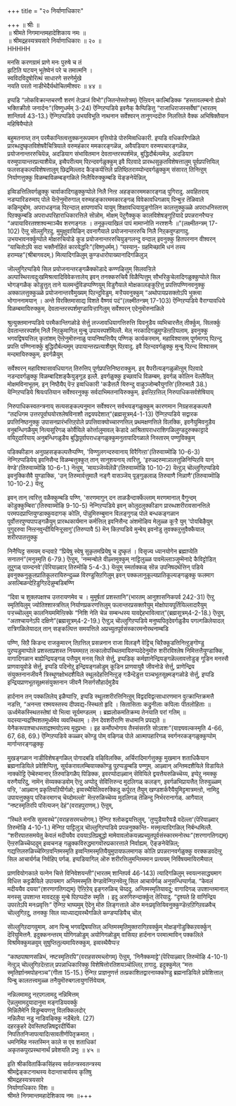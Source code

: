+++
title = "२० निर्याणाधिकारः"

+++
॥ श्रीः ॥  
॥ श्रीमते निगमान्तमहादेशिकाय नमः ॥  
॥ श्रीमद्रहस्यत्रयसारे निर्याणाधिकारः ॥ २० ॥  
HHHHH  

मनसि करणग्रामं प्राणे मनः पुरुषे च तं  
झटिति घटयन् भूतेष्वेनं परे च तमात्मनि ।  
स्वविदविदुषोरित्थं साधारणे सरणेर्मुखे  
नयति परतो नाडीभेदैर्यथोचितमीश्वरः ॥ ४४ ॥

इप्पडि “लोकविक्रान्तचरणौ शरणं तेऽव्रजं विभो”(जितन्तेस्तोत्रम्) ऎऩ्ऱिवन् काल्बिडिक्क “हस्तावलम्बनो ह्येको भक्तिक्रीतो जनार्दनः”(विष्णुधर्मम् 3-24) ऎन्गिऱप्पडिये इवनैक् कैप्पिडित्तु “राजाधिराजस्सर्वेषां”(भारतम् शान्तिपर्व 43-13.) ऎन्गिऱप्पडिये उभयविभूति नाथनान सर्वेश्वरन् तानुगन्ददॊरु निलत्तिले वैक्क अभिषिक्तैयान महिषियैप्पोले

बहुमतनाय्त् तन् परमैकान्तित्वत्तुक्कनुरूपमान वृत्तियोडे पोरुमिव्वधिकारी. इप्पडि वधिकारिगळिले प्रारब्धदुष्कृतविशेषवैचित्रियाले वरुमहंकार ममकारङ्गळॆन्न, अवैयडियाग वरुमपचारङ्गळॆन्न, प्रयोजनान्तररुचियॆन्न, अदडियाग संभावितमान देवतान्तरस्पर्शमॆन्न, बुद्धिदौर्बल्यमॆन्न, अदडियाग वरुमुपायान्तरप्रत्याशैयॆन्न, इव्वैपरीत्यम् पिऱन्दवर्गळुक्कुम् इवै पिऱवादे प्रारब्धसुकृतविशेषत्तालुम् पूर्वप्रपत्तियिल् फलसङ्कल्पविशेषत्तालुम् छिद्रमिल्लाद कैङ्कर्यत्तिले प्रतिष्ठितराय्प्पोन्दवर्गळुक्कुम् संसारत् तिनिऩ्ऱुम् निर्याणत्तुक्कु विळम्बाविळम्बङ्गळिले निलैयिरुक्कुम्बडि यॆङ्ङनेयॆन्निल्,

इव्विडत्तिलिवर्गळुक्कु चार्वाकादिगळुक्कुप्पोले निलै निऩ्ऱ अहङ्कारममकारङ्गळ् पुगिरादु. अवहितराय् नडप्पारिडरुमाप् पोले यॆऩ्ऱेनुमॊरुगाल् वरुमहङ्कारममकारङ्गळ् विवेकावधिगळाय् पिन्बुऱ्ऱ तॆळिवाले कऴिन्दुबोम्. अपराधङ्गळ् पिऱन्दाल् क्षापणावधि यायुम् शिक्षावधियायुङ्गोलिन कालत्तुक्कुळ्ळे अपराधनिस्तारम् पिऱक्कुम्बडि अपराधपरिहाराधिकारत्तिले सॊन्नोम्. मोक्षम् पॆऱुगैक्कुक् कालविशेषङ्गुऱियादे प्रपन्नरानरैप्पऱ्ऱ “अपायाविरतश्शश्वन्माञ्चैव शरणङ्गतः । तनूकृत्याखिलं पापं मामाप्नोति नरश्शनैः ॥”(लक्ष्मीतन्त्रम् 17-102) ऎऩ्ऱु सॊल्लुगिऱदु. मुमुक्षुवायिऴिन् दवनागैयाले प्रयोजनान्तररुचि निलै निऱ्‌कवुण्डागादु. उभयभावनर्क्कुप्पोले मोक्षरुचियोडे कूड प्रयोजनान्तररुचियुङ्गलन्दु वन्दाल् इवनुक्कु हितपरनान वीश्वरन् “याचितोऽपि सदा भक्तैर्नाहितं कारयेद्धरिः”(विष्णुधर्मम्.) “यस्यानु- ग्रहमिच्छामि धनं तस्य हराम्यह”(श्रीबागवदम्.) मित्यादिगळिलुम् कुण्डधारोपाख्यानादिगळिलुञ्

जॊल्लुगिऱप्पडिये सिल प्रयोजनान्तरङ्गळैक्कॊडादे कण्णऴित्तुम् सिलवऱ्ऱिले अल्पास्थिरत्वदुःखमिश्रत्वादिविवेकत्तालेय् इवन् तनक्करुचियै विळैप्पित्तुम् सौभरिकुचेलादिगळुक्कुप्पोले सिल भोगङ्गळैक् कॊडुत्तुत् ताने यलमर्न्दुविडप्पण्णियुम् विडुगैयाले मोक्षकालङ्कुऱित्तु प्रपत्तिपण्णिनवनुक्कु अक्कालत्तुक्कुळ्ळे प्रयोजनान्तरवैमुख्यम् पिऱन्दुविडुम्. मऱ्ऱैयवनुक्कुम् “अथोपायप्रसक्तोऽपि भुक्त्वा भोगाननामयान् । अन्ते विरक्तिमासाद्य विशते वैष्णवं पदं”(लक्ष्मीतन्त्रम् 17-103) ऎन्गिऱप्पडिये वैराग्यावधिये विळम्बमायिरुक्कुम्. देवतान्तरस्पर्शमुण्डायिऱ्ऱागिलुम् सर्वेश्वरन् एदेनुमॊरुनाळिले

श्रुत्युक्तमानप्पडिये परमैकान्तिगळोडे सेर्त्तु लज्जावधियागत्तिरुत्ति यिवनुडैय व्यभिचारत्तैत् तीर्क्कुम्. सिलर्क्कु देवतान्तरस्पर्शम् निलै निऱ्‌कुमागिल् मुन्बु उपायस्पर्शमिल्लै. मेल् नरकादिगळुमुण्डॆऩ्ऱऱियलाम्. इवनुक्कु भगवद्विषयत्तिल् कृतांशम् ऎऩ्ऱेनुमॊरुनाळु पायनिष्पत्तियैप् पण्णिक् कार्यकरमाम्. महाविश्वासम् पूर्णमागप् पिऱन्दु प्रपत्ति पण्णिनार्क्कु बुद्धिदौर्बल्यमुम् उपायान्तरप्रत्याशैयुम् पिऱवादु. इवै पिऱन्दवर्गळुक्कु मुन्बु पिऱन्द विश्वासम् मन्दमायिरुक्कुम्. इवर्गळैयुम्

सर्वेश्वरन् महाविश्वासावधियागत् तिरुत्तिप् पूर्णप्रपत्तिनिष्ठराक्कुम्. इव् वैपरीत्यङ्गळुळॊऩ्ऱुम् पिऱवादे नडन्दवर्गळुक्कु विळम्बादिशङ्कैयुङ्गूड इल्लै. इवर्गळुक्कु इच्छावधि विळम्बम्. इवर्गळ् कोलिन वॆल्लैयिल् मोक्षमविनाभूतम्. इन् निष्ठैयैप् पॆऱ्ऱ इव्वधिकारी 'कडैत्तलै यिरुन्दु वाऴुञ्जोम्बरैयुगत्ति'(तिरुमालै 38.) यॆन्गिऱप्पडिये श्रियःपतियान सर्वेश्वरनुक्कु सर्वदाभिमतनायिरुक्कुम्. इवऩ्ऱिऱत्तिल् निरुपाधिकसर्वशेषियाय्

निरुपाधिकस्वतन्त्रनाय् सत्यसङ्कल्पनुमान सर्वेश्वरन् सर्वभयङ्गळुक्कुम् कारणमान निग्रहसङ्कल्पत्तै “तदधिगम उत्तरपूर्वाघयोरश्लेषविनाशौ तद्वयपदेशात्”(ब्रह्मसूत्रम्4-1-13) ऎन्गिऱप्पडिये सद्वारक प्रपत्तिनिष्ठनुक्कु उपासनप्रारंभत्तिऱ्‌पोले प्रपत्तिवाक्योच्चारणत्तिल् प्रथमक्षणत्तिले विलक्कि, इवनैयुमिवनुडैय वनुबन्धिगळैयुम् नित्यसूरिगळ् कोर्वैयिले कोर्त्तालुमावल् कॆडादे आश्रितापराधराशिगळिलुण्डदुरुक्काट्टादे वयिऱुदारियाय् अनुबन्धिगळुडैय बुद्धिपूर्वापराधङ्गळुक्कुमनुतापादिगळाले निस्तारम् पण्णुविक्कुम्

पडिक्कीडान अनुग्रहसङ्कल्पत्तैप्पण्णि, 'विण्णुलगन्दरुवानाय् विरैगिऩ्ऱा'(तिरुवाय्मॊऴि 10-6-3) नॆन्गिऱप्पडियेय् इवनिसैन्द विळम्बत्तुक्कुत् तान् सानुशयनाय् त्वरित्तु, 'इरुळ्दरुमाञालत्तुळिनिप्पिऱवि यान् वेण्डे'(तिरुवाय्मॊऴि 10-6-1.) नॆऩ्ऱुम्, 'मायञ्जॆय्येलॆन्नै'(तिरुवाय्मॊऴि 10-10-2) यॆऩ्ऱुञ् चॊल्लुगिऱप्पडिये इवनुक्किसैवै युण्डाक्कि, 'उन् तिरुमार्वत्तुमालै नङ्गै वासञ्जॆय् पूङ्गुऴलाळ् तिरुवाणै निन्नाणै'(तिरुवाय्मॊऴि 10-10-2.) यॆऩ्ऱु

इवन् तान् त्वरित्तु वळैक्कुम्बडि पण्णि, 'सरणमागुन् दन ताळडैन्दार्क्कॆल्लाम् मरणमानाल् वैगुन्दम् कॊडुक्कुम्बिरा'(तिरुवाय्मॊऴि 9-10-5) नॆन्गिऱप्पडिये इवन् कोलुदलुक्कीडाग प्रारब्धशरीरावसानत्तिले परमपदप्राप्तियुण्डाक्कुवदागक् कोलि, पॊन्नुमिरुम्बुमान विलङ्गुगळ् पोले बन्धकङ्गळान पूर्वोत्तरपुण्यपापङ्गळैयुम् प्रारब्धकार्यमान कर्मत्तिल् इवनिसैन्द अंशमॊऴिय मेलुळ्ळ कूऱ्ऱै युम् 'पोयबिऴैयुम् पुगुदरुवा निऩ्ऱनवुन्दीयिनिऱ्ऱूसागु'(तिरुप्पावै 5) मॆन् किऱप्पडिये मुन्बेय् इवनोडु तुवक्कऱुत्तुवैक्कैयाल् शरीरपातत्तुक्कु

निनैप्पिट्ट समयम् वन्दवाऱे “प्रियेषु स्वेषु सुकृतमप्रियेषु च दुष्कृतं । विसृज्य ध्यानयोगेन ब्रह्माप्येति सनातनं”(मनुस्मृति 6-79.) ऎऩ्ऱुम्, 'नम्मन्बोले वीऴ्त्तमुक्कुम् नाट्टिलुळ्ळ पावमॆल्लाञ्जुम्मॆनादे कैविट्टोडित् तूऱुगळ् पाय्न्दनवे'(पॆरियाऴ्वार् तिरुमॊऴि 5-4-3.) यॆऩ्ऱुम् स्मर्ताक्कळ् सॊन्न उपनिषदर्थत्तिन् पडिये इवनुक्कनुकूलप्रातिकूलरायिरुन्दुळ्ळ विरण्डुसिऱगिलुम् इवन् पक्कलानुकूल्यप्रातिकूल्यङ्गळुक्कु फलमाग असल्बिळन्देऱिडुगिऱदॆन्नुम्बडिबण्णि

“दिवा च शुक्लपक्षश्च उत्तरायणमेव च । मुमूर्षतां प्रशस्तानि”(भारतम् आनुशासनिकपर्व 242-31) ऎऩ्ऱु स्मृतियिलुम् ज्योतिश्शास्त्रत्तिल् निर्याणप्रकरणत्तिलुम् फलान्तरप्रसक्तरैयुम् मोक्षोपायपूर्तियिल्लादारैयुम् पऱ्ऱच्चॊल्लुम् कालनियममिऩ्ऱिक्के “निशि नेति चेन्न सम्बन्धस्य यावद्देहभावित्वात्”(ब्रह्मसूत्रम्4-2-18.) ऎऩ्ऱुम्, “अतश्चायनेऽपि दक्षिणे”(ब्रह्मसूत्रम्4-2-19.) ऎऩ्ऱुञ् चॊल्लुगिऱप्पडिये मनुष्यपितृदेवर्गळुडैय पगल्गळिलेयादल् रात्रिगळिलेयादल् तान् सङ्कल्पित्त समयत्तिले अप्रच्युतपूर्वसंस्कारमनोरथनाम्बडि

पण्णि, सिऱै किडन्द राजकुमारन् तिऱत्तिल् प्रसन्ननान राजा विलङ्गै वॆट्टिच् चिऱैक्कूडत्तिनिऩ्ऱुङ्गॊण्डु पुऱप्पडुमाप्पोले प्रशस्ताप्रशस्त नियममऱत् तत्कालोपस्थितमायिरुप्पदेदेनुमॊरु शरीरविश्लेष निमित्तत्तैयुण्डाक्कि, वागादिगळान बाह्येन्द्रियङ्गळ् पत्तैयुम् मनस् सिले सेर्त्तु, इप्पडिक् कर्मज्ञानेन्द्रियङ्गळॆल्लावत्तोडुङ् गूडिन मनस्सै प्राणवायुवोडे सेर्त्तु, इप्पडि पदिनोऱु इन्द्रियङ्गळोडुम् कूडिन प्राणवायुवै जीवनोडे सेर्त्तु, प्राणेन्द्रिय संयुक्तनानजीवनै त्रिस्थूणक्षोभदशैयिले स्थूलदेहत्तिनिऩ्ऱुङ् गडैन्दॆडुत्त पञ्चभूतसूक्ष्मङ्गळोडे सेर्त्तु, इप्पडि इन्द्रियप्राणभूतसूक्ष्मसंयुक्तनान जीवनै निसर्गसौहार्दमुडैय

हार्दनान तन् पक्कलिलेय् इळैप्पाऱ्ऱि, इप्पडि स्थूलशरीरत्तिनिऩ्ऱुम् विद्वदविद्वत्साधारणमान वुत्क्रान्तिक्रमत्तै नडत्ति, “अनन्ता रश्मयस्तस्य दीपवद्य-स्स्थितो हृदि । सितासिताः कद्रुनीलाः कपिलाः पीतलोहिताः ॥ ऊर्ध्वमेकस्स्थितस्तेषां यो भित्वा सूर्यमण्डलम् । ब्रह्मलोकमतिक्रम्य तेनयाति परां गतिम् ॥ यदस्यान्यद्रश्मिशतमूर्ध्वमेव व्यवस्थितम् । तेन देवशरीराणि सधामानि प्रपद्यते ॥ येनैकरूपाश्चाधस्ताद्रश्मयोऽस्य मृदुप्रभाः । इह कर्मोपभोगाय तैस्संसरति सोऽवशः”(याज्ञ्यवल्कस्मृति 4-66, 67, 68, 69.) ऎन्गिऱप्पडिये कळ्ळर् कॊण्डु पोम् वऴिगळ् पोले आत्मापहारिगळ् स्वर्गनरकङ्गळुक्कुप्पोम् मार्गान्तरङ्गळुक्कु

मुखङ्गळान नाडीविशेषङ्गळिल् पोगादबडि वऴिविलक्कि, अर्चिरादिमार्गत्तुक्कु मुखमान शताधिकैयान ब्रह्मनाडियिले प्रवेशिप्पित्तु, सूर्यकरावलम्बियाय्क्कॊण्डु पुऱप्पडुम्बडि पण्णुम्. आऴ्वान् अन्तिमदशैयिले विडायिले नाक्कॊट्टि ऎम्बॆरुमानार् तिरुवडिगळैप् पिडिक्क, इवरप्पोदाऴ्वान् सॆवियिले द्वयत्तैयरुळिच्चॆय्य, इप्पेऱु नमक्कु वरुगैयरिदु, नामॆन् सॆय्यक्कडवोम् ऎऩ्ऱु अप्पोदु सेवित्तिरुन्द मुदलिगळ् कलङ्ग, इवर्गळभिप्रायत्तैत् तिरुवुळ्ळम् पऱ्ऱि, 'आऴ्वान् प्रकृतियऱियीर्गळो; इव्वस्थैयिलिवरुक्किदु कर्पूरत् तैयुम् खण्डशर्करैयैयुमिट्टमात्रमऩ्ऱो, नामिदु उपायत्तुक्कुप् परिकरमागच् चॆय्दोमल्लो' मॆऩ्ऱरुळिच्चॆय्य मुदलिगळ् तॆळिन्दु निर्भररानार्गळ्. आगैयाल् “नष्टस्मृतिरपि परित्यजन् देहं”(वराहपुराणम्.) ऎऩ्ऱुम्,

“स्थिते मनसि सुस्वस्थे”(वराहसरमच्लोगम्.) ऎन्गिऱ श्लोकद्वयत्तिलुम्, 'तुप्पुडैयारैयडै वदॆल्ला'(पॆरियाऴ्वार् तिरुमॊऴि 4-10-1.) मॆन्गिऱ पाट्टिलुञ् चॊल्लुगिऱप्पडिये प्रपन्ननुक्कन्ति- मस्मृत्यादिगळिल् निर्बन्धमिल्लै. “शरीरपातसमयेतु केवलं मदीयवैव दययाऽतिप्रबुद्धो मामेवावलोकयन्नप्रच्युतपूर्वसंस्कारमनोरथः”(शरणागतिगद्यम्) ऎऩ्ऱरुळिच्चॆय्ददुम् इव्वचनङ् गळुक्कविरुद्धमागवॊरुप्रकारत्ताले निर्वाह्यम्. ऎङ्ङनेयॆन्निल्; गद्यत्तिलरुळिच्चॆय्गिऱवन्तिमस्मृति इव्वन्तिमस्मृतियैयुमुपायफलमागक् कोलि प्रपन्नरानवर्गळुक्कु वरक्कडवदॆऩ्ऱु सिल आचार्यर्गळ् निर्वहिप् पर्गळ्. इप्पडियागिल् ऒरु शरीरत्तिलुमन्तिममान प्रत्ययम् निर्विषयमायिरामैयाल्

प्राणवियोगकाले यत्नेन चित्ते विनिवेशयन्ती”(भारतम् शान्तिपर्व 46-143) त्यादिगळिलुम् स्वयत्नसाद्ध्यमाग विधित्त कट्टळैयिले उपायमाग अन्तिमस्मृति वेण्डावॆन्गिऱनवॆऩ्ऱु सिल आचार्यर्गळ् अनुसन्धिप्पार्गळ्. “केवलं मदीययैव दयया”(शरणागतिगद्यम्) ऎऩ्ऱिऱेय् इङ्गरुळिच् चॆय्ददु. अन्तिमस्मृतियावदु; वागादिगळ् उपशान्तमानाल् मनस्सु उपशान्त मावदऱ्‌कु मुन्बे पिऱप्पदॊरु स्मृति । इदु अरुगिरुन्दार्क्कुत् तॆरियादु. “दृश्यते हि वागिन्द्रिय उपरतेऽपि मनःप्रवृत्तिः” ऎन्गिऱ भाष्यमुम् ऎदेनु मॊरु लिङ्गत्ताले ऒरु मनःप्रवृत्तियिवनुक्कुण्डॆऩ्ऱऱिगिऱवळवैच् चॊल्लुगिऱदु, तनक्कु सिल व्याध्याद्यवस्थैगळिले कण्डप्पडियैच् चॊल्

सॊल्लुगिऱदागवुमाम्. आन पिन्बु भगवद्विषयत्तिल् अन्तिमस्मृतिमुक्तरागिऱवर्क्कुम् मोक्षङ्गॊडुक्किऱवर्क्कुन् दॆरियुमित्तनै. इदुक्कनन्तरम् योगिगळोडुम् अयोगिगळोडुम् वासियऱ हार्दनान परमात्माविन् पक्कलिले विश्रमिक्कुमळवुम् सुषुप्तितुल्यमायिरुक्कुम्. इव्वस्थैयैप्पऱ्ऱ

“काष्ठपाषाणसन्निभं, नष्टस्मृतिरपि”(वराहसरमच्लोगम्) ऎऩ्ऱुम्, 'निनैक्कमाट्टे'(पॆरियाऴ्वार् तिरुमॊऴि 4-10-1) नॆऩ्ऱुञ् चॊल्लुगिऱदॆऩ्ऱाल् प्रपन्नाधिकारिक्कु विशेषित्तोरतिशयञ्चॊल्लिऱ्‌ ऱागादु. इदुक्कुमेल् “मत्तः स्मृतिर्ज्ञानमपोहनञ्च”(गीता 15-15.) ऎन्गिऱ प्राज्ञनुणर्त्त तत्प्रकाशितद्वारनाय्क्कॊण्डु ब्रह्मनाडियिले प्रवेशित्ताल् पिन्बु कालतत्त्वमुळ्ळ तनैयुमॊरुबगलायुणर्त्तियेयाम्.

नन्निलमामदु नऱ्‌पगलामदु नन्निमित्तम्  
ऎन्नलुमामदुयादानुमा मङ्गडियवर्क्कु  
मिन्निलैमेनि विडुम्बयणत्तु विलक्किलदोर्  
नन्निलैया नडु नाडिवऴिक्कु नडैबॆऱवे. (27)  
दहरकुहरे देवस्तिष्ठन्निषद्वरदीर्घिका  
निपतितनिजापत्यादित्सावतीर्णपितृक्रमात् ।  
धमनिमिह नस्तस्मिन् काले स एव शताधिकां  
अकृतकपुरप्रस्थानार्थं प्रवेशयति प्रभुः ॥ ४५ ॥  

इति श्रीकवितार्किकसिंहस्य सर्वतन्त्रस्वतन्त्रस्य  
श्रीमद्वेङ्कटनाथस्य वेदान्ताचार्यस्य कृतिषु  
श्रीमद्रहस्यत्रयसारे  
निर्याणाधिकारः विंशः ॥  
श्रीमते निगमान्तमहादेशिकाय नमः ॥+++
